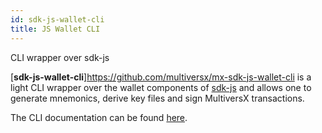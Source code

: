 ```yaml
---
id: sdk-js-wallet-cli
title: JS Wallet CLI
---
```


CLI wrapper over sdk-js

[**sdk-js-wallet-cli**]https://github.com/multiversx/mx-sdk-js-wallet-cli is a light CLI wrapper over the wallet components of [sdk-js](https://github.com/multiversx/mx-sdk-js-core) and allows one to generate mnemonics, derive key files and sign MultiversX transactions.

The CLI documentation can be found [here](https://github.com/multiversx/mx-sdk-js-wallet-cli/blob/master/README.md).
